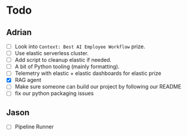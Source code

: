 # Todo

## Adrian

- [ ] Look into `Context: Best AI Employee Workflow` prize.
- [ ] Use elastic serverless cluster.
- [ ] Add script to cleanup elastic if needed.
- [ ] A bit of Python tooling (mainly formatting).
- [ ] Telemetry with elastic + elastic dashboards for elastic prize
- [X] RAG agent
- [ ] Make sure someone can build our project by following our README
- [ ] fix our python packaging issues

## Jason

- [ ] Pipeline Runner
